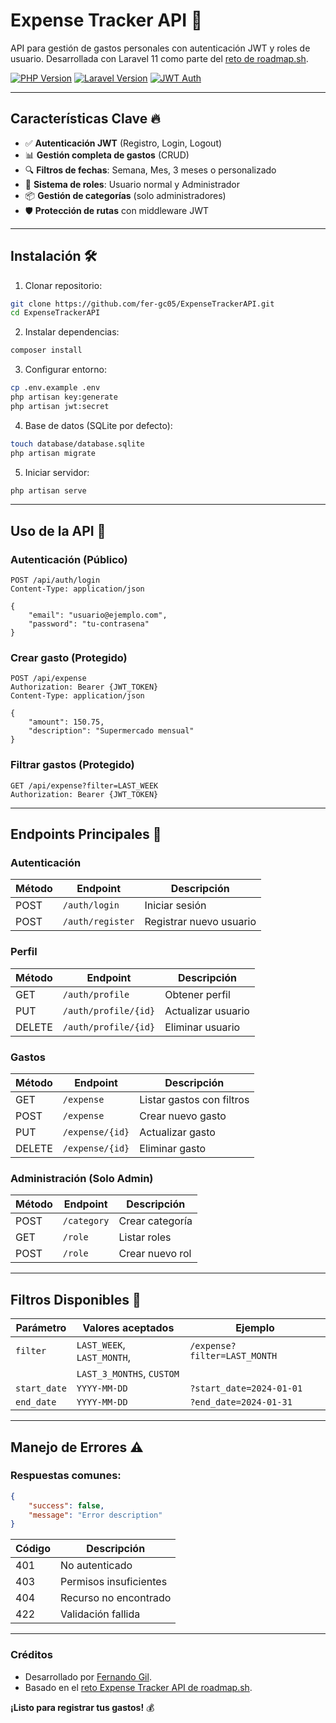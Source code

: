 # Expense Tracker API 💸

API para gestión de gastos personales con autenticación JWT y roles de usuario. Desarrollada con Laravel 11 como parte del [reto de roadmap.sh](https://roadmap.sh/projects/expense-tracker-api).

[![PHP Version](https://img.shields.io/badge/PHP-8.2%2B-777BB4?logo=php)](https://php.net/)
[![Laravel Version](https://img.shields.io/badge/Laravel-11.x-FF2D20?logo=laravel)](https://laravel.com)
[![JWT Auth](https://img.shields.io/badge/JWT-Auth-critical?logo=JSON%20web%20tokens)](https://jwt.io)

---

## Características Clave 🔥

- ✅ **Autenticación JWT** (Registro, Login, Logout)
- 📊 **Gestión completa de gastos** (CRUD)
- 🔍 **Filtros de fechas**: Semana, Mes, 3 meses o personalizado
- 👮 **Sistema de roles**: Usuario normal y Administrador
- 📦 **Gestión de categorías** (solo administradores)
- 🛡️ **Protección de rutas** con middleware JWT

---

## Instalación 🛠️

1. Clonar repositorio:
```bash
git clone https://github.com/fer-gc05/ExpenseTrackerAPI.git
cd ExpenseTrackerAPI
```

2. Instalar dependencias:
```bash
composer install
```

3. Configurar entorno:
```bash
cp .env.example .env
php artisan key:generate
php artisan jwt:secret
```

4. Base de datos (SQLite por defecto):
```bash
touch database/database.sqlite
php artisan migrate
```

5. Iniciar servidor:
```bash
php artisan serve
```

---

## Uso de la API 📡

### Autenticación (Público)
```http
POST /api/auth/login
Content-Type: application/json

{
    "email": "usuario@ejemplo.com",
    "password": "tu-contrasena"
}
```

### Crear gasto (Protegido)
```http
POST /api/expense
Authorization: Bearer {JWT_TOKEN}
Content-Type: application/json

{
    "amount": 150.75,
    "description": "Supermercado mensual"
}
```

### Filtrar gastos (Protegido)
```http
GET /api/expense?filter=LAST_WEEK
Authorization: Bearer {JWT_TOKEN}
```

---

## Endpoints Principales 📌

### Autenticación
| Método | Endpoint          | Descripción                 |
|--------|-------------------|-----------------------------|
| POST   | `/auth/login`     | Iniciar sesión              |
| POST   | `/auth/register`  | Registrar nuevo usuario     |

### Perfil
| Método | Endpoint               | Descripción                 |
|--------|------------------------|-----------------------------|
| GET    | `/auth/profile`        | Obtener perfil              |
| PUT    | `/auth/profile/{id}`   | Actualizar usuario          |
| DELETE | `/auth/profile/{id}`   | Eliminar usuario            |

### Gastos
| Método | Endpoint          | Descripción                 |
|--------|-------------------|-----------------------------|
| GET    | `/expense`        | Listar gastos con filtros   |
| POST   | `/expense`        | Crear nuevo gasto           |
| PUT    | `/expense/{id}`   | Actualizar gasto            |
| DELETE | `/expense/{id}`   | Eliminar gasto              |

### Administración (Solo Admin)
| Método | Endpoint          | Descripción                 |
|--------|-------------------|-----------------------------|
| POST   | `/category`       | Crear categoría             |
| GET    | `/role`           | Listar roles                |
| POST   | `/role`           | Crear nuevo rol             |

---

## Filtros Disponibles 🔎

| Parámetro  | Valores aceptados             | Ejemplo                      |
|------------|--------------------------------|------------------------------|
| `filter`   | `LAST_WEEK`, `LAST_MONTH`,    | `/expense?filter=LAST_MONTH` |
|            | `LAST_3_MONTHS`, `CUSTOM`     |                              |
| `start_date` | `YYYY-MM-DD`                | `?start_date=2024-01-01`     |
| `end_date`   | `YYYY-MM-DD`                | `?end_date=2024-01-31`       |

---

## Manejo de Errores ⚠️

### Respuestas comunes:
```json
{
    "success": false,
    "message": "Error description"
}
```

| Código | Descripción                  |
|--------|------------------------------|
| 401    | No autenticado               |
| 403    | Permisos insuficientes       |
| 404    | Recurso no encontrado        |
| 422    | Validación fallida           |

---

### Créditos
- Desarrollado por [Fernando Gil](https://github.com/tu-usuario).
- Basado en el [reto Expense Tracker API de roadmap.sh](https://roadmap.sh/projects/expense-tracker-api).

**¡Listo para registrar tus gastos!** 💰